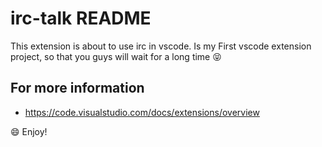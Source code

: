 # irc-talk README

This extension is about to use irc in vscode. Is my First vscode extension project, so that you guys will wait for a long time 😝

## For more information

* https://code.visualstudio.com/docs/extensions/overview

😄 Enjoy!
